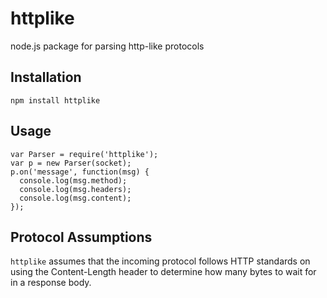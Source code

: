 httplike
========

node.js package for parsing http-like protocols

## Installation
```
npm install httplike
```

## Usage
```
var Parser = require('httplike');
var p = new Parser(socket);
p.on('message', function(msg) {
  console.log(msg.method);
  console.log(msg.headers);
  console.log(msg.content);
});
```

## Protocol Assumptions

```httplike``` assumes that the incoming protocol follows HTTP standards on using the Content-Length header to determine how many bytes to wait for in a response body.
